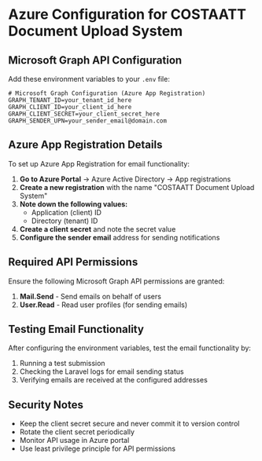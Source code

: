 # Azure Configuration for COSTAATT Document Upload System

## Microsoft Graph API Configuration

Add these environment variables to your `.env` file:

```env
# Microsoft Graph Configuration (Azure App Registration)
GRAPH_TENANT_ID=your_tenant_id_here
GRAPH_CLIENT_ID=your_client_id_here
GRAPH_CLIENT_SECRET=your_client_secret_here
GRAPH_SENDER_UPN=your_sender_email@domain.com
```

## Azure App Registration Details

To set up Azure App Registration for email functionality:

1. **Go to Azure Portal** → Azure Active Directory → App registrations
2. **Create a new registration** with the name "COSTAATT Document Upload System"
3. **Note down the following values:**
   - Application (client) ID
   - Directory (tenant) ID
4. **Create a client secret** and note the secret value
5. **Configure the sender email** address for sending notifications

## Required API Permissions

Ensure the following Microsoft Graph API permissions are granted:

1. **Mail.Send** - Send emails on behalf of users
2. **User.Read** - Read user profiles (for sending emails)

## Testing Email Functionality

After configuring the environment variables, test the email functionality by:

1. Running a test submission
2. Checking the Laravel logs for email sending status
3. Verifying emails are received at the configured addresses

## Security Notes

- Keep the client secret secure and never commit it to version control
- Rotate the client secret periodically
- Monitor API usage in Azure portal
- Use least privilege principle for API permissions

